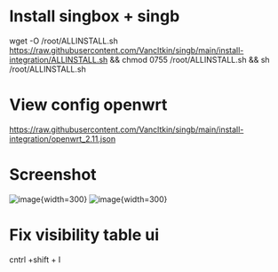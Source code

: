 # Install singbox + singb
wget -O /root/ALLINSTALL.sh https://raw.githubusercontent.com/Vancltkin/singb/main/install-integration/ALLINSTALL.sh && chmod 0755 /root/ALLINSTALL.sh && sh /root/ALLINSTALL.sh

# View config openwrt
https://raw.githubusercontent.com/Vancltkin/singb/main/install-integration/openwrt_2.11.json

# Screenshot
![image](https://github.com/user-attachments/assets/01cbdc62-1652-4cbd-85d8-38fbaaf36e4b){width=300}
![image](https://github.com/user-attachments/assets/f70907ed-19cc-4ea4-b978-76468de75954){width=300}

# Fix visibility table ui
cntrl +shift + I

